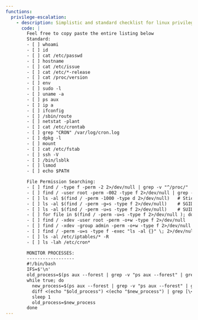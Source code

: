 ```yaml
---
functions:
  privilege-escalation:
    - description: Simplistic and standard checklist for linux privilege escalation, in no particular order
      code: |
        Feel free to copy paste the entire listing below
        Standard:
        - [ ] whoami
        - [ ] id
        - [ ] cat /etc/passwd
        - [ ] hostname
        - [ ] cat /etc/issue
        - [ ] cat /etc/*-release
        - [ ] cat /proc/version
        - [ ] env
        - [ ] sudo -l
        - [ ] uname -a
        - [ ] ps aux
        - [ ] ip a
        - [ ] ifconfig
        - [ ] /sbin/route
        - [ ] netstat -plant
        - [ ] cat /etc/crontab
        - [ ] grep "CRON" /var/log/cron.log
        - [ ] dpkg -l
        - [ ] mount
        - [ ] cat /etc/fstab
        - [ ] ssh -V
        - [ ] /bin/lsblk
        - [ ] lsmod
        - [ ] echo $PATH

        File Permission Searching:
        - [ ] find / -type f -perm -2 2>/dev/null | grep -v "^/proc/"                     #world writable
        - [ ] find / -user root -perm -002 -type f 2>/dev/null | grep -v "^/proc/"     #world writable ownd by root
        - [ ] ls -al $(find / -perm -1000 -type d 2>/dev/null)   # Sticky bit - Only the owner of the directory or the owner of a file can delete or rename here.
        - [ ] ls -al $(find / -perm -g=s -type f 2>/dev/null)    # SGID (chmod 2000) - run as the group, not the user who started it.
        - [ ] ls -al $(find / -perm -u=s -type f 2>/dev/null)    # SUID (chmod 4000) - run as the owner, not the user who started it.
        - [ ] for file in $(find / -perm -u=s -type f 2>/dev/null ); do ls -al $file; done;
        - [ ] find / -xdev -user root -perm -o+w -type f 2>/dev/null
        - [ ] find / -xdev -group admin -perm -o+w -type f 2>/dev/null
        - [ ] find / -perm -u=s -type f -exec "ls -al {}" \; 2>/dev/null
        - [ ] ls -al /etc/iptables/* -R
        - [ ] ls -lah /etc/cron*        

        MONITOR PROCESSES:
        ------------------
        #!/bin/bash
        IFS=$'\n'
        old_process=$(ps aux --forest | grep -v "ps aux --forest" | grep -v "sleep 1" | grep -v $0)
        while true; do
          new_process=$(ps aux --forest | grep -v "ps aux --forest" | grep -v "sleep 1" | grep -v $0)
          diff <(echo "$old_process") <(echo "$new_process") | grep [\<\>]
          sleep 1
          old_process=$new_process
        done
---
```


